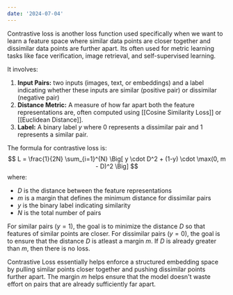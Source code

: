 ```yaml
---
date: '2024-07-04'
---
```


Contrastive loss is another loss function used specifically when we want to learn a feature space where similar data points are closer together and dissimilar data points are further apart. Its often used for metric learning tasks like face verification, image retrieval, and self-supervised learning.

It involves:
1. **Input Pairs:** two inputs (images, text, or embeddings) and a label indicating whether these inputs are similar (positive pair) or dissimilar (negative pair)
2. **Distance Metric:** A measure of how far apart both the feature representations are, often computed using [[Cosine Similarity Loss]] or [[Euclidean Distance]].
3. **Label:** A binary label *y* where 0 represents a dissimilar pair and 1 represents a similar pair.

The formula for contrastive loss is:
$$
L = \frac{1}{2N} \sum_{i=1}^{N} \Big[ y \cdot D^2 + (1-y) \cdot \max(0, m - D)^2 \Big]
$$
where:
- $D$ is the distance between the feature representations
- $m$ is a margin that defines the minimum distance for dissimilar pairs
- $y$ is the binary label indicating similarity
- $N$ is the total number of pairs

For similar pairs ($y=1$), the goal is to minimize the distance $D$ so that features of similar points are closer. For dissimilar pairs ($y=0$), the goal is to ensure that the distance $D$ is atleast a margin $m$. If $D$ is already greater than $m$, then there is no loss.

Contrastive Loss essentially helps enforce a structured embedding space by pulling similar points closer together and pushing dissimilar points further apart. The margin $m$ helps ensure that the model doesn't waste effort on pairs that are already sufficiently far apart.